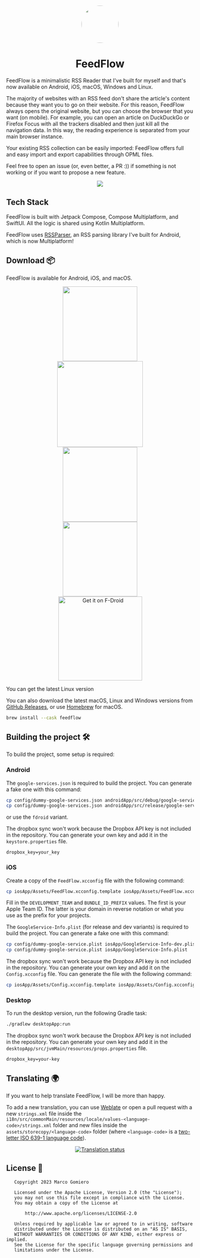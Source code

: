 <div align="center">
  <img style="border-radius: 50%" src="assets/logo/icon-512.png" width="100px">
  <h1>FeedFlow</h1>
</div>

FeedFlow is a minimalistic RSS Reader that I've built for myself and that's now available on Android, iOS, macOS, Windows and Linux.

The majority of websites with an RSS feed don't share the article's content because they want you to go on their website. For this reason, FeedFlow always opens the original website, but you can choose the browser that you want (on mobile). For example, you can open an article on DuckDuckGo or Firefox Focus with all the trackers disabled and then just kill all the navigation data. In this way, the reading experience is separated from your main browser instance.

Your existing RSS collection can be easily imported: FeedFlow offers full and easy import and export capabilities through OPML files.

Feel free to open an issue (or, even better, a PR :)) if something is not working or if you want to propose a new feature.

<div align="center">
  <img src="assets/banners.png">
</div>

## Tech Stack

FeedFlow is built with Jetpack Compose, Compose Multiplatform, and SwiftUI. All the logic is shared using Kotlin Multiplatform.

FeedFlow uses [RSSParser](https://github.com/prof18/RSS-Parser), an RSS parsing library I've built for Android, which is now Multiplatform!

## Download 📦

FeedFlow is available for Android, iOS, and macOS.

<div align="center"><a href="https://apps.apple.com/us/app/feedflow-rss-reader/id6447210518"><img src="assets/appstore/app_store_download.svg" width="200px"/></a></div>
<div align="center"><a href="https://play.google.com/store/apps/details?id=com.prof18.feedflow"><img src="https://play.google.com/intl/en_us/badges/images/generic/en_badge_web_generic.png" width="230px"/></a></div>
<div align="center"><a href="https://apps.apple.com/it/app/feedflow-rss-reader/id6447210518"><img src="assets/appstore/mac_store_download.svg" width="200px" /></a></div>
<div align="center">
<a href="https://apps.microsoft.com/detail/9N5T1RFBB6V5?mode=direct">
	<img src="https://get.microsoft.com/images/en-us%20dark.svg" width="200"/>
</a>
</div>
<div align="center"><a href="https://f-droid.org/packages/com.prof18.feedflow">
    <img src="https://f-droid.org/badge/get-it-on.png"
    alt="Get it on F-Droid"
    width="225px">
</a>
</div>

You can get the latest Linux version 

You can also download the latest macOS, Linux and Windows versions from [GitHub Releases](https://github.com/prof18/feed-flow/releases/latest),
or use [Homebrew](https://formulae.brew.sh/cask/feedflow) for macOS.

```bash
brew install --cask feedflow
```

## Building the project 🛠️

To build the project, some setup is required:

### Android

The `google-services.json` is required to build the project. You can generate a fake one with this command:

```bash
cp config/dummy-google-services.json androidApp/src/debug/google-services.json
cp config/dummy-google-services.json androidApp/src/release/google-services.json
```

or use the `fdroid` variant. 

The dropbox sync won't work because the Dropbox API key is not included in the repository. 
You can generate your own key and add it in the `keystore.properties` file.

```properties
dropbox_key=your_key
```

### iOS

Create a copy of the `FeedFlow.xcconfig` file with the following command:

```bash
cp iosApp/Assets/FeedFlow.xcconfig.template iosApp/Assets/FeedFlow.xcconfig
```

Fill in the `DEVELOPMENT_TEAM` and `BUNDLE_ID_PREFIX` values. The first is your Apple Team ID. The latter is your domain in reverse notation or what you use as the prefix for your projects.

The `GoogleService-Info.plist` (for release and dev variants) is required to build the project. You can generate a fake one with this command:

```bash
cp config/dummy-google-service.plist iosApp/GoogleService-Info-dev.plist
cp config/dummy-google-service.plist iosApp/GoogleService-Info.plist
```

The dropbox sync won't work because the Dropbox API key is not included in the repository.
You can generate your own key and add it on the `Config.xcconfig` file. You can generate the file with the following command:

```bash
cp iosApp/Assets/Config.xcconfig.template iosApp/Assets/Config.xcconfig
```

### Desktop

To run the desktop version, run the following Gradle task:

```bash
./gradlew desktopApp:run
```

The dropbox sync won't work because the Dropbox API key is not included in the repository.
You can generate your own key and add it in the `desktopApp/src/jvmMain/resources/props.properties` file.

```properties
dropbox_key=your-key
```

## Translating 🌍

If you want to help translate FeedFlow, I will be more than happy.

To add a new translation, you can use [Weblate](https://hosted.weblate.org/engage/feedflow/) or open a pull request with a new `strings.xml` file inside the `i18n/src/commonMain/resources/locale/values-<language-code>/strings.xml` folder and new files inside the `assets/storecopy/<language-code>` folder (where `<language-code>` is a [two-letter ISO 639-1 language code](https://en.wikipedia.org/wiki/ISO_639-1)). 

<div align="center">
<a href="https://hosted.weblate.org/engage/feedflow/">
<img src="https://hosted.weblate.org/widget/feedflow/287x66-grey.png" alt="Translation status" />
</a>
</div>

## License 📄

```
   Copyright 2023 Marco Gomiero

   Licensed under the Apache License, Version 2.0 (the "License");
   you may not use this file except in compliance with the License.
   You may obtain a copy of the License at

       http://www.apache.org/licenses/LICENSE-2.0

   Unless required by applicable law or agreed to in writing, software
   distributed under the License is distributed on an "AS IS" BASIS,
   WITHOUT WARRANTIES OR CONDITIONS OF ANY KIND, either express or implied.
   See the License for the specific language governing permissions and
   limitations under the License.
```
